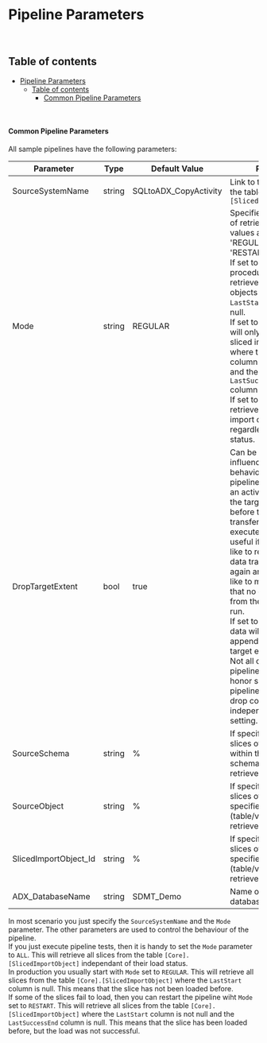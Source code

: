 # Pipeline Parameters

<br>

## Table of contents

- [Pipeline Parameters](#pipeline-parameters)
  - [Table of contents](#table-of-contents)
      - [Common Pipeline Parameters](#common-pipeline-parameters)


<br>


#### Common Pipeline Parameters

All sample pipelines have the following parameters:


| Parameter           | Type   | Default Value   | Remark |
|---------------------|--------|-----------------| ---|
| SourceSystemName    | string | SQLtoADX_CopyActivity | Link to the records in the table `[Core].[SlicedImportObject]`
| Mode                | string | REGULAR             | Specifies the mode of retrieval. Possible values are: 'REGULAR', 'RESTART', or 'ALL'. <br>    If set to `REGULAR`, the procedure will only retrieve sliced import objects where the `LastStart` column is null. </br> If set to `RESTART`, it will only retrieve sliced import objects where the `LastStart` column is not null and the `LastSuccessEnd` column is null. </br> If set to `ALL`, it will retrieve all sliced import objects regardless of their status.
| DropTargetExtent    | bool   | true            | Can be used to influence the behaviour of the pipeline. If set to true, an activity that drops the target extent before the data is transferred can be executed. This is useful if you would like to restart the data transfer the data again and you would like to make sure, that no data left back from the previous run. <br> If set to `false`, the data will be appended to the target extent. <br>Not all of the sample pipelines support honor switch. Simple pipelines execute the drop code independant of the setting. |
| SourceSchema        | string | %               | If specified, then only slices of objects within the specified schema will be retrieved. |
| SourceObject        | string | %               | If specified, then only slices of the specified object (table/view) will be retrieved. |
| SlicedImportObject_Id | string | %               | If specified, then only slices of the specified object (table/view) will be retrieved. |
| ADX_DatabaseName    | string | SDMT_Demo       | Name of the ADX database |


In most scenario you just specify the `SourceSystemName` and the `Mode` parameter. The other parameters are used to control the behaviour of the pipeline. 
<br>
If you just execute pipeline tests, then it is handy to set the `Mode` parameter to `ALL`. This will retrieve all slices from the table `[Core].[SlicedImportObject]` independant of their load status.
<br>
In production you usually start with  `Mode` set to `REGULAR`. This will retrieve all slices from the table `[Core].[SlicedImportObject]` where the `LastStart` column is null. This means that the slice has not been loaded before.
<br> If some of the slices fail to load, then you can restart the pipeline wiht  `Mode` set to `RESTART`. This will retrieve all slices from the table `[Core].[SlicedImportObject]` where the `LastStart` column is not null and the `LastSuccessEnd` column is null. This means that the slice has been loaded before, but the load was not successful.

